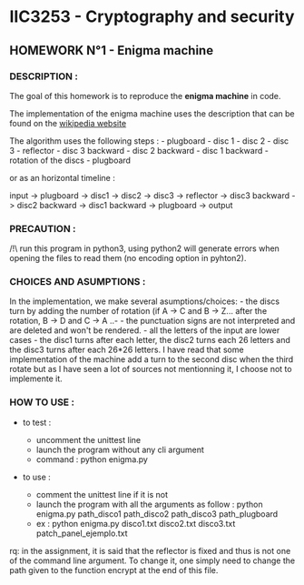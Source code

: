 # IIC3253 - Cryptography and security
## HOMEWORK N°1 - Enigma machine

### DESCRIPTION :

The goal of this homework is to reproduce the **enigma machine** in code.

The implementation of the enigma machine uses the description that can be found on the [wikipedia website](http://en.wikipedia.org/wiki/Enigma_machine)

The algorithm uses the following steps :
    - plugboard
    - disc 1
    - disc 2
    - disc 3
    - reflector
    - disc 3 backward
    - disc 2 backward
    - disc 1 backward
    - rotation of the discs
    - plugboard

or as an horizontal timeline :

input -> plugboard -> disc1 -> disc2 -> disc3 -> reflector -> disc3 backward -> disc2 backward -> disc1 backward -> plugboard -> output

### PRECAUTION :

/!\ run this program in python3, using python2 will generate errors when opening the files to read them (no encoding option in pyhton2).

### CHOICES AND ASUMPTIONS :

In the implementation, we make several asumptions/choices:
    - the discs turn by adding the number of rotation (if A -> C and 
       B -> Z... after the rotation, B -> D and C -> A ..-
    - the punctuation signs are not interpreted and are deleted and won't
       be rendered.
    - all the letters of the input are lower cases
    - the disc1 turns after each letter, the disc2 turns each 26 letters
       and the disc3 turns after each 26*26 letters. I have read that some
       implementation of the machine add a turn to the second disc when the 
       third rotate but as I have seen a lot of sources not mentionning it, 
       I choose not to implemente it.

### HOW TO USE :
- to test :
   * uncomment the unittest line
   * launch the program without any cli argument
   * command : python enigma.py

- to use :
   * comment the unittest line if it is not
   * launch the program with all the arguments as follow : 
       python enigma.py path_disco1 path_disco2 path_disco3 path_plugboard 
   * ex :
   python enigma.py disco1.txt disco2.txt disco3.txt patch_panel_ejemplo.txt 

rq: in the assignment, it is said that the reflector is fixed and thus is 
    not one of the command line argument. To change it, one simply need to 
    change the path given to the function encrypt at the end of this file.